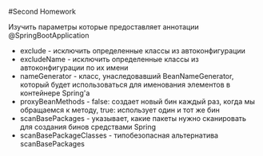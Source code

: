 #Second Homework

Изучить параметры которые предоставляет аннотации @SpringBootApplication
* exclude - исключить определенные классы из автоконфигурации
* excludeName - исключить определенные классы из автоконфигурации по их имени
* nameGenerator - класс, унаследовавший BeanNameGenerator, который будет использоваться для именования элементов в контейнере Spring'а
* proxyBeanMethods - false: создает новый бин каждый раз, когда мы обращаемся к методу, true: использует один и тот же бин
* scanBasePackages - указывает, какие пакеты нужно сканировать для создания бинов средствами Spring
* scanBasePackageClasses - типобезопасная альтернатива scanBasePackages
